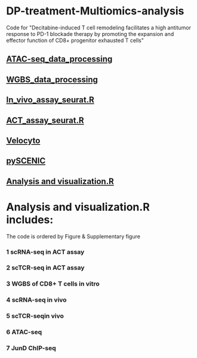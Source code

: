 # DP-treatment-Multiomics-analysis
Code for "Decitabine-induced T cell remodeling facilitates a high antitumor response to PD-1 blockade therapy by promoting the expansion and effector function of CD8+ progenitor exhausted T cells"

## [ATAC-seq_data_processing](https://github.com/liyarubio/DP-treatment-Multiomics-analysis/blob/main/ATAC-seq_data_processing)
## [WGBS_data_processing](https://github.com/liyarubio/DP-treatment-Multiomics-analysis/blob/main/WGBS_data_processing)
## [In_vivo_assay_seurat.R](https://github.com/liyarubio/DP-treatment-Multiomics-analysis/blob/main/In_vivo_assay_seurat.R)
## [ACT_assay_seurat.R](https://github.com/liyarubio/DP-treatment-Multiomics-analysis/blob/main/ACT_assay_seurat.R)
## [Velocyto](https://github.com/liyarubio/DP-treatment-Multiomics-analysis/blob/main/Velocyto)
## [pySCENIC](https://github.com/liyarubio/DP-treatment-Multiomics-analysis/blob/main/pySCENIC)
## [Analysis and visualization.R](https://github.com/liyarubio/DP-treatment-Multiomics-analysis/blob/main/Analysis%20and%20visualization.R)

# Analysis and visualization.R includes:
The code is ordered by Figure & Supplementary figure

### 1 scRNA-seq in ACT assay
### 2 scTCR-seq in ACT assay
### 3 WGBS of CD8+ T cells in vitro
### 4 scRNA-seq in vivo 
### 5 scTCR-seqin vivo
### 6 ATAC-seq
### 7 JunD ChIP-seq
